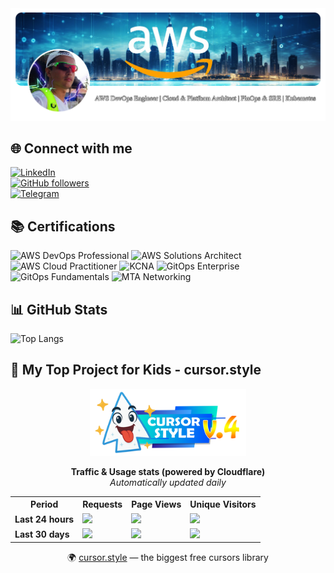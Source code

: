 
  <img src="assets/top_bg1.png" alt="Background">



## 🌐 Connect with me  
[![LinkedIn](https://img.shields.io/badge/LinkedIn-Connect-blue?logo=linkedin&style=for-the-badge)](https://linkedin.com/in/oleksisem/)  
[![GitHub followers](https://img.shields.io/github/followers/wonchoe?label=Follow&logo=github&style=for-the-badge)](https://github.com/wonchoe)  
[![Telegram](https://img.shields.io/badge/Telegram-Contact-blue?logo=telegram&style=for-the-badge)](https://t.me/wonchoe)



## 📚 Certifications  

![AWS DevOps Professional](https://img.shields.io/badge/AWS-DevOps_Engineer_Professional-FF9900?style=for-the-badge&logo=amazon-aws&logoColor=white) 
![AWS Solutions Architect](https://img.shields.io/badge/AWS-Solutions_Architect_Associate-FF9900?style=for-the-badge&logo=amazon-aws&logoColor=white) 
![AWS Cloud Practitioner](https://img.shields.io/badge/AWS-Cloud_Practitioner-FF9900?style=for-the-badge&logo=amazon-aws&logoColor=white) 
![KCNA](https://img.shields.io/badge/KCNA-Kubernetes_&_Cloud_Native_Associate-326CE5?style=for-the-badge&logo=kubernetes&logoColor=white) 
![GitOps Enterprise](https://img.shields.io/badge/GitOps-Enterprise-00A98F?style=for-the-badge&logo=git&logoColor=white) 
![GitOps Fundamentals](https://img.shields.io/badge/GitOps-Fundamentals-00A98F?style=for-the-badge&logo=git&logoColor=white) 
![MTA Networking](https://img.shields.io/badge/MTA-Networking_Fundamentals-0078D4?style=for-the-badge&logo=microsoft&logoColor=white)  


## 📊 GitHub Stats  

![Top Langs](https://github-readme-stats.vercel.app/api/top-langs/?username=wonchoe&layout=compact&theme=tokyonight)  


## 🌈 My Top Project for Kids - cursor.style

<p align="center">
  <img src="logo.png" alt="cursor.style logo" width="250"/>
</p>

<p align="center">
  <b>Traffic & Usage stats (powered by Cloudflare)</b><br/>
  <i>Automatically updated daily</i>
</p>

<div align="center">
<!-- CF-STATS:START -->

<table>
  <tr>
    <th>Period</th>
    <th>Requests</th>
    <th>Page Views</th>
    <th>Unique Visitors</th>
  </tr>
  <tr>
    <td><b>Last 24 hours</b></td>
    <td><img src="https://img.shields.io/badge/🌐 1,627,617-1DA1F2?style=for-the-badge"/></td>
    <td><img src="https://img.shields.io/badge/👀 40,539-2ecc71?style=for-the-badge"/></td>
    <td><img src="https://img.shields.io/badge/👥 17,562-f1c40f?style=for-the-badge"/></td>
  </tr>
  <tr>
    <td><b>Last 30 days</b></td>
    <td><img src="https://img.shields.io/badge/🌐 30,896,830-1DA1F2?style=for-the-badge"/></td>
    <td><img src="https://img.shields.io/badge/👀 1,505,579-2ecc71?style=for-the-badge"/></td>
    <td><img src="https://img.shields.io/badge/👥 244,150-f1c40f?style=for-the-badge"/></td>
  </tr>
</table>

<!-- CF-STATS:END -->
</div>
<p align="center">
  🌍 <a href="https://cursor.style">cursor.style</a> — the biggest free cursors library
</p>
